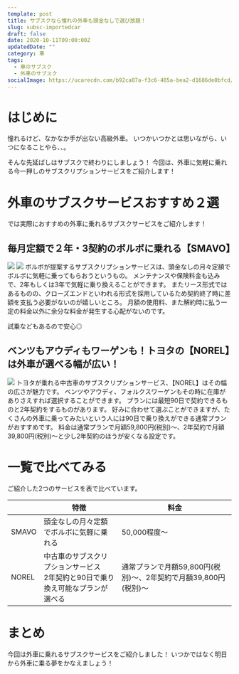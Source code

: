 ```yaml
---
template: post
title: サブスクなら憧れの外車も頭金なしで選び放題！
slug: subsc-importedcar
draft: false
date: 2020-10-11T09:00:00Z
updatedDate: ""
category: 車
tags:
  - 車のサブスク
  - 外車のサブスク
socialImage: https://ucarecdn.com/b92ca07a-f3c6-405a-bea2-d1686de0bfcd/
---
```


# はじめに

憧れるけど、なかなか手が出ない高級外車。
いつかいつかとは思いながら、いつになることやら、、。

そんな先延ばしはサブスクで終わりにしましょう！
今回は、外車に気軽に乗れる今一押しのサブスクリプションサービスをご紹介します！

# 外車のサブスクサービスおすすめ２選

では実際におすすめの外車に乗れるサブスクサービスをご紹介します！

## 毎月定額で２年・3契約のボルボに乗れる【SMAVO】

![](https://ucarecdn.com/b5aaa7d8-5178-4bdb-95a6-7c5f12613156/)
![](https://ucarecdn.com/edd1b8f4-7ac3-4be1-8b29-56a533715280/)
ボルボが提案するサブスクリプションサービスは、頭金なしの月々定額でボルボに気軽に乗ってもらおうというもの。
メンテナンスや保険料金も込みで、2年もしくは3年で気軽に乗り換えることができます。
またリース形式ではあるものの、クローズエンドといわれる形式を採用しているため契約終了時に差額を支払う必要がないのが嬉しいところ。
月額の使用料、また解約時に払う一定の料金以外に余分な料金が発生する心配がないのです。

試乗などもあるので安心◎

## ベンツもアウディもワーゲンも！トヨタの【NOREL】は外車が選べる幅が広い！
![](https://ucarecdn.com/a7800ed2-ecd5-4d26-8e90-9d1f068e31f2/)
トヨタが乗れる中古車のサブスクリプションサービス、【NOREL】はその幅の広さが魅力です。
ベンツやアウディ、フォルクスワーゲンもその時に在庫がありさえすれば選択することができます。
プランには最短90日で契約できるものと2年契約をするものがあります。
好みに合わせて選ぶことができますが、たくさんの外車に乗ってみたいという人には90日で乗り換えができる通常プランがおすすめです。
料金は通常プランで月額59,800円(税別)～、2年契約で月額39,800円(税別)〜と少し2年契約のほうが安くなる設定です。

# 一覧で比べてみる
ご紹介した2つのサービスを表で比べています。

|  | 特徴 | 料金 |
| --- | --- | --- |
| SMAVO | 頭金なしの月々定額でボルボに気軽に乗れる | 50,000程度～ |
| NOREL | 中古車のサブスクリプションサービス<br>2年契約と90日で乗り換え可能なプランが選べる | 通常プランで月額59,800円(税別)～、2年契約で月額39,800円(税別)〜 |




# まとめ
今回は外車に乗れるサブスクサービスをご紹介しました！
いつかではなく明日から外車に乗る夢をかなえましょう！

